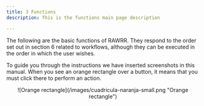```yaml
---
title: 3 Functions
description: This is the functions main page description

---
```

The following are the basic functions of RAWRR. They respond to the order set out in section 6 related to workflows, although they can be executed in the order in which the user wishes.

To guide you through the instructions we have inserted screenshots in this manual. When you see an orange rectangle over a button, it means that you must click there to perform an action.

<p align="center">
![Orange rectangle](/images/cuadricula-naranja-small.png "Orange rectangle")
<p>